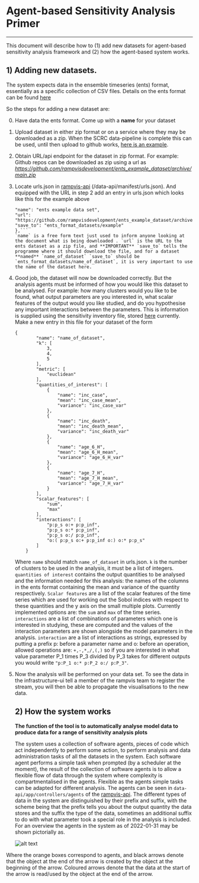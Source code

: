 # Agent-based Sensitivity Analysis Primer

------

This document will describe how to (1) add new datasets for agent-based sensitivity analysis framework and (2) how the agent-based system works.

## 1) Adding new datasets.

The system expects data in the ensemble timeseries (ents) format, essentially as a specific collection of CSV files. Details on the ents format can be found [here](https://github.com/rampvisdevelopment/Ensemble_Time_Series_Format)

So the steps for adding a new dataset are:

0) Have data the ents format. Come up with a **name** for your dataset
1. Upload dataset in either zip format or on a service where they may be downloaded as a zip. When the SCRC data-pipeline is complete this can be used, until then upload to github works, [here is an example](https://github.com/rampvisdevelopment/ents_example_dataset).

2. Obtain URL/api endpoint for the dataset in zip format. For example: Github repos can be downloaded as zip using a url as *https://github.com/rampvisdevelopment/ents_example_dataset/archive/main.zip* 

3. Locate urls.json in [rampvis-api](https://github.com/ScottishCovidResponse/rampvis-api) (/data-api/manifest/urls.json). And equipped with the URL in step 2 add an entry in urls.json which looks like this for the example above
   ```{  
   "name": "ents example data set",  
   "url": "https://github.com/rampvisdevelopment/ents_example_dataset/archive/main.zip",  
   "save_to": "ents_format_datasets/example"  
   },```
   `name` is a free form text just used to inform anyone looking at the document what is being downloaded . `url` is the URL to the ents dataset as a zip file, and **IMPORTANT** `save_to` tells the programme where it should download the file, and for a dataset **named** `name_of_dataset` `save_to` should be `ents_format_datasets/name_of_dataset`, it is very important to use the name of the dataset here.

4. Good job, the dataset will now be downloaded correctly. But the analysis agents must be informed of how you would like this dataset to be analysed. 
   For example: how many clusters would you like to be found, what output parameters are you interested in, what scalar features of the output would you like studied, and do you hypothesise any important interactions between the parameters. This is information is supplied using the sensitivity inventory file, stored [here](https://gist.github.com/rampvisdevelopment/acb6a1e6e33d0358553d7de09d6232e0) currently. Make a new entry in this file for your dataset of the form 
   ```
   {
           "name": "name_of_dataset",
           "k": [
               3,
               4,
               5
           ],
           "metric": [
               "euclidean"
           ],
           "quantities_of_interest": [
               {
                   "name": "inc_case",
                   "mean": "inc_case_mean",
                   "variance": "inc_case_var"
               },
               {
                   "name": "inc_death",
                   "mean": "inc_death_mean",
                   "variance": "inc_death_var"
               },
               {
                   "name": "age_6_H",
                   "mean": "age_6_H_mean",
                   "variance": "age_6_H_var"
               },
               {
                   "name": "age_7_H",
                   "mean": "age_7_H_mean",
                   "variance": "age_7_H_var"
               }
           ],
           "scalar_features": [
               "sum",
               "max"
           ],
           "interactions": [
               "p:p_s o:+ p:p_inf",
               "p:p_s o:* p:p_inf",
               "p:p_s o:/ p:p_inf",
               "o:( p:p_s o:+ p:p_inf o:) o:* p:p_s"
           ]
       }
   ```
   Where `name` should match `name_of_dataset` in urls.json. `k` is the number of clusters to be used in the analysis, it must be a list of integers. `quantities of interest` contains the output quantities to be analysed and the information needed for this analysis: the names of the columns in the ents format containing the mean and variance of the quantity respectively. `Scalar features` are a list of the scalar features of the time series which are used for working out the Sobol indices with respect to these quantities and the y axis on the small multiple plots. Currently implemented options are: the `sum` and `max` of the time series. `interactions` are a list of combinations of parameters which one is interested in studying, these are computed and the values of the interaction parameters are shown alongside the model parameters in the analysis. `interaction` are a list of interactions as strings, expressed by putting a prefix p: before a parameter name and o: before an operation, allowed operations are: `+,-,*,/,(,)` so if you are interested in what value parameter P_1 times P_3 divided by P_3 takes for different outputs you would write `"p:P_1 o:* p:P_2 o:/ p:P_3"`.

5. Now the analysis will be performed on your data set. To see the data in the infrastructure-ui tell a member of the rampvis team to register the stream, you will then be able to propagate the visualisations to the new data.
   
   ## 2) How the system works
   
   **The function of the tool is to automatically analyse model data to produce data for a range of sensitivity analysis plots** 
   
   The system uses a collection of software agents, pieces of code which act independently to perform some action, to perform analysis and data administration tasks of all the datasets in the system. Each software agent performs a simple task when prompted (by a scheduler at the moment), the result of the collection of software agents is to allow a flexible flow of data through the system where complexity is compartmentalised in the agents. Flexible as the agents simple tasks can be adapted for different analysis. The agents can be seen in `data-api/app/controllers/agents` of the [rampvis-api](https://github.com/ScottishCovidResponse/rampvis-api/tree/main/data-api/app/controllers/agents). The different types of data in the system are distinguished by their prefix and suffix, with the scheme being that the prefix tells you about the output quantity the data stores and the suffix the type of the data, sometimes an additional suffix to do with what parameter took a special role in the analysis is included. For an overview the agents in the system as of 2022-01-31 may be shown pictorially as.
   
   ![alt text](figures/schematic.svg)

Where the orange boxes correspond to agents, and black arrows denote that the object at the end of the arrow is created by the object at the beginning of the arrow. Coloured arrows denote that the data at the start of the arrow is read/used by the object at the end of the arrow.
